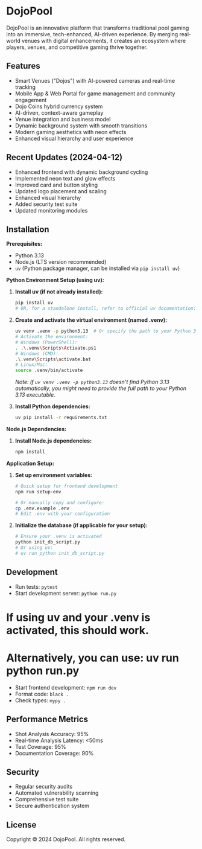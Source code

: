 # DojoPool

DojoPool is an innovative platform that transforms traditional pool gaming into an immersive, tech-enhanced, AI-driven experience. By merging real-world venues with digital enhancements, it creates an ecosystem where players, venues, and competitive gaming thrive together.

## Features

- Smart Venues ("Dojos") with AI-powered cameras and real-time tracking
- Mobile App & Web Portal for game management and community engagement
- Dojo Coins hybrid currency system
- AI-driven, context-aware gameplay
- Venue integration and business model
- Dynamic background system with smooth transitions
- Modern gaming aesthetics with neon effects
- Enhanced visual hierarchy and user experience

## Recent Updates (2024-04-12)

- Enhanced frontend with dynamic background cycling
- Implemented neon text and glow effects
- Improved card and button styling
- Updated logo placement and scaling
- Enhanced visual hierarchy
- Added security test suite
- Updated monitoring modules

## Installation

**Prerequisites:**
- Python 3.13
- Node.js (LTS version recommended)
- `uv` (Python package manager, can be installed via `pip install uv`)

**Python Environment Setup (using uv):**

1.  **Install uv (if not already installed):**
    ```bash
    pip install uv
    # OR, for a standalone install, refer to official uv documentation: https://github.com/astral-sh/uv
    ```

2.  **Create and activate the virtual environment (named .venv):**
    ```bash
    uv venv .venv -p python3.13  # Or specify the path to your Python 3.13 interpreter
    # Activate the environment:
    # Windows (PowerShell):
    . .\.venv\Scripts\Activate.ps1
    # Windows (CMD):
    .\.venv\Scripts\activate.bat
    # Linux/Mac:
    source .venv/bin/activate
    ```
    *Note: If `uv venv .venv -p python3.13` doesn't find Python 3.13 automatically, you might need to provide the full path to your Python 3.13 executable.*

3.  **Install Python dependencies:**
    ```bash
    uv pip install -r requirements.txt
    ```

**Node.js Dependencies:**

1.  **Install Node.js dependencies:**
    ```bash
    npm install
    ```

**Application Setup:**

1.  **Set up environment variables:**
    ```bash
    # Quick setup for frontend development
    npm run setup-env
    
    # Or manually copy and configure:
    cp .env.example .env
    # Edit .env with your configuration
    ```

2.  **Initialize the database (if applicable for your setup):**
    ```bash
    # Ensure your .venv is activated
    python init_db_script.py 
    # Or using uv:
    # uv run python init_db_script.py
    ```

## Development

- Run tests: `pytest`
- Start development server: `python run.py`
# If using uv and your .venv is activated, this should work.
# Alternatively, you can use: uv run python run.py
- Start frontend development: `npm run dev`
- Format code: `black .`
- Check types: `mypy .`

## Performance Metrics

- Shot Analysis Accuracy: 95%
- Real-time Analysis Latency: <50ms
- Test Coverage: 95%
- Documentation Coverage: 90%

## Security

- Regular security audits
- Automated vulnerability scanning
- Comprehensive test suite
- Secure authentication system

## License

Copyright © 2024 DojoPool. All rights reserved. 